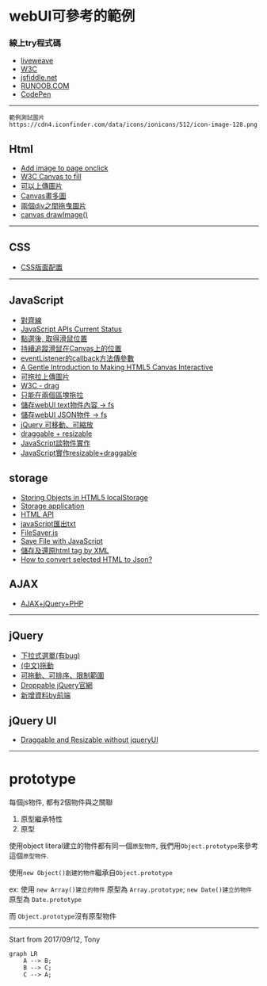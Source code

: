 # webUI可參考的範例

### 線上try程式碼
- [liveweave](http://liveweave.com/)
- [W3C](https://www.w3schools.com/html/tryit.asp?filename=tryhtml_default)
- [jsfiddle.net](http://jsfiddle.net/vrUgs/2/)
- [RUNOOB.COM](http://www.runoob.com/try/try.php?filename=jqueryui-example-draggable)
- [CodePen](https://codepen.io/pen/)
---

```
範例測試圖片
https://cdn4.iconfinder.com/data/icons/ionicons/512/icon-image-128.png
```

## Html
- [Add image to page onclick](https://stackoverflow.com/questions/8886248/add-image-to-page-onclick)
- [W3C Canvas to fill](https://www.w3schools.com/html/tryit.asp?filename=tryhtml5_canvas_tut_img)
- [可以上傳圖片](https://disp.cc/b/11-8uGt)
- [Canvas畫多圖](http://www.dummies.com/web-design-development/site-development/how-to-include-images-on-your-web-page-with-html5-canvas/)
- [兩個div之間拖曳圖片](https://www.w3schools.com/html/tryit.asp?filename=tryhtml5_draganddrop2)
- [canvas drawImage()](http://www.html5canvastutorials.com/tutorials/html5-canvas-images/)

---

## CSS
- [CSS版面配置](http://zh-tw.learnlayout.com/position.html)


---

## JavaScript
- [對齊線](http://runjs.cn/code/7woaho1m)
- [JavaScript APIs Current Status](https://www.w3.org/standards/techs/js#w3c_all)
- [點選後, 取得滑鼠位置](https://www.w3schools.com/jsref/tryit.asp?filename=tryjsref_event_mouse_clientxy)
- [持續追蹤滑鼠在Canvas上的位置](http://www.w3school.com.cn/tiy/t.asp?f=html5_canvas_coordinates)
- [eventListener的callback方法傳參數](http://www.jstips.co/zh_tw/javascript/passing-arguments-to-callback-functions/)
- [A Gentle Introduction to Making HTML5 Canvas Interactive](https://simonsarris.com/making-html5-canvas-useful/)
- [可拖拉上傳圖片](http://blogs.sitepointstatic.com/examples/tech/filedrag/2/index.html)
- [W3C - drag](https://www.w3schools.com/html/tryit.asp?filename=tryhtml5_draganddrop2)
- [只能在兩個區塊拖拉](http://jsfiddle.net/U2nKh/20/)
- [儲存webUI text物件內容 -> fs](http://html5-demos.appspot.com/static/a.download.html)
- [儲存webUI JSON物件 -> fs](http://jsfiddle.net/RZBbY/10/)
- [jQuery 可移動、可縮放](http://viralpatel.net/blogs/jquery-resizable-draggable-resize-drag-tutorial-example/)
- [draggable + resizable](http://jsfiddle.net/lotusgodkk/8VY52/250/)
- [JavaScript談物件實作](https://stackoverflow.com/questions/1595611/how-to-properly-create-a-custom-object-in-javascript)
- [JavaScript實作resizable+draggable](http://www.coffeegnome.net/draggable-resizable-without-jqueryui/)


## storage
- [Storing Objects in HTML5 localStorage](https://stackoverflow.com/questions/2010892/storing-objects-in-html5-localstorage?rq=1)
- [Storage application](http://ivanmorgillo.com/webnotes/)
- [HTML API](https://stackoverflow.com/questions/2845603/import-export-html5-localstorage-data)
- [javaScript匯出txt](http://tsangprogramlearning.blogspot.tw/2015/01/javascripttxt.html)
- [FileSaver.js](https://eligrey.com/demos/FileSaver.js/)
- [Save File with JavaScript](https://codepen.io/davidelrizzo/pen/cxsGb)
- [儲存及還原html tag by XML](https://jsfiddle.net/93ewka6w/)
- [How to convert selected HTML to Json?](https://stackoverflow.com/questions/34504050/how-to-convert-selected-html-to-json)


## AJAX
- [AJAX+jQuery+PHP](http://viralpatel.net/blogs/jquery-ajax-tutorial-example-ajax-jquery-development/)


---

## jQuery
- [下拉式選單(有bug)](http://jsfiddle.net/RobinvdA/wQ8YA/34/)
- [(中文)拖動](http://www.runoob.com/jqueryui/example-draggable.html)
- [可拖動、可排序、限制範圍](http://www.pureexample.com/tw/jquery-ui/draggable-options-connect-to-sortable.html)
- [Droppable jQuery官網](http://jqueryui.com/droppable/#default)
- [新增資料by前端](http://jsfiddle.net/nkaq816f/)

## jQuery UI
- [Draggable and Resizable without jqueryUI](http://jsfiddle.net/lotusgodkk/8VY52/247/)
---

# prototype
每個js物件, 都有2個物件與之關聯
1. 原型繼承特性
2. 原型

使用object literal建立的物件都有同一個`原型物件`, 我們用`Object.prototype`來參考這個`原型物件`.

使用`new Object()創建的物件`繼承自`Object.prototype`

ex: 使用 `new Array()建立的物件` 原型為 `Array.prototype`; `new Date()建立的物件` 原型為 `Date.prototype`

而 `Object.prototype`沒有原型物件


---

Start from 2017/09/12, Tony

```mermaid
graph LR
    A --> B;
    B --> C;
    C --> A;
```